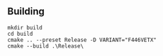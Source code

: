 ## Building

```
mkdir build
cd build
cmake .. --preset Release -D VARIANT="F446VETX"
cmake --build .\Release\
```